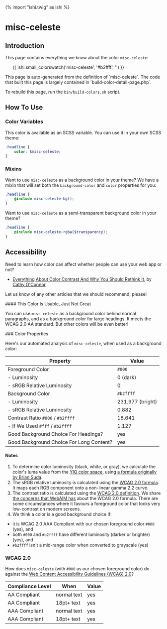 {% import "ishi.twig" as ishi %}
# misc-celeste

## Introduction

This page contains everything we know about the color `misc-celeste`:

<div class="grid">
    <div class="cell">
        <div class="swatch">
            <ul>
                {{ ishi.small_colorswatch('misc-celeste', '#b2ffff', '') }}
            </ul>
        </div>
    </div>
</div>

<div class="callout attention" markdown="1">
This page is auto-generated from the definition of `misc-celeste`. The code that built this page is largely contained in `build-color-detail-page.php`.

To rebuild this page, run the `bin/build-colors.sh` script.
</div>

## How To Use

### Color Variables

This color is available as an SCSS variable. You can use it in your own SCSS theme:

```scss
.headline {
    color: $misc-celeste;
}
```

### Mixins

Want to use `misc-celeste` as a background color in your theme? We have a mixin that will set both the `background-color` and `color` properties for you:

```scss
.headline {
    @include misc-celeste-bg();
}
```

Want to use `misc-celeste` as a semi-transparent background color in your theme?

```scss
.headline {
    @include misc-celeste-rgba($transparency);
}
```

## Accessibility

Need to learn how color can affect whether people can use your web app or not?

* [Everything About Color Contrast And Why You Should Rethink It](https://www.smashingmagazine.com/2014/10/color-contrast-tips-and-tools-for-accessibility/), by [Cathy O'Connor](http://www.twitter.com/cagocon)

Let us know of any other articles that we should recommend, please!
<div class="callout warning" markdown="1">
#### This Color Is Usable, Just Not Great

You can use `misc-celeste` as a background color behind normal paragraphs, and as a background color for large headings. It meets the WCAG 2.0 AA standard. But other colors will be even better!
</div>
### Color Properties

Here's our automated analysis of `misc-celeste`, when used as a background color:

Property | Value
---------|------
Foreground Color | `#000`
- Luminosity | 0 (dark)
- sRGB Relative Luminosity | 0
Background Color | `#b2ffff`
- Luminosity | 231.977 (bright)
- sRGB Relative Luminosity | 0.882
Contrast Ratio `#000` / `#b2ffff` | 18.641
- If We Used `#fff` / `#b2ffff` | 1.127
Good Background Choice For Headings? | yes
Good Background Choice For Long Content? | yes

#### Notes

1. To determine color luminosity (black, white, or gray), we calculate the color's luma value from the [YIQ color space](https://en.wikipedia.org/wiki/YIQ), using [a formula originally by Brian Suda](https://24ways.org/2010/calculating-color-contrast/).
1. The sRGB relative luminosity is calculated using the [WCAG 2.0 formula](https://www.w3.org/TR/WCAG20/#relativeluminancedef). It maps each RGB component onto a non-linear gamma 2.2 curve.
1. The contrast ratio is calculated using the [WCAG 2.0 definition](https://www.w3.org/TR/2008/REC-WCAG20-20081211/#contrast-ratiodef). We share [the concerns that WebAIM has](http://webaim.org/blog/wcag-2-1-feedback/) about the WCAG 2.0 formula. There are some circumstances where it favours a foreground color that looks very low-contrast on modern screens.
1. We think a color is a good background choice if:
  - it is WCAG 2.0 AAA Compliant with our chosen foreground color `#000` (yes), and
  - both `#000` and `#b2ffff` have different luminosity (darker or brighter) (yes), and
  - `#b2ffff` isn't a mid-range color when converted to grayscale (yes)

### WCAG 2.0

How does `misc-celeste` (with `#000` as our chosen foreground color) do against the [Web Content Accessibility Guidelines (WCAG) 2.0](https://www.w3.org/TR/WCAG20/)?

Compliance Level | When | Value
-----------------|------|------
AA Compliant | normal text | yes
AA Compliant | 18pt+ text | yes
AAA Compliant | normal text | yes
AAA Compliant | 18pt+ text | yes